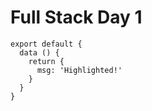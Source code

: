 # Full Stack Day 1

``` js{4}
export default {
  data () {
    return {
      msg: 'Highlighted!'
    }
  }
}
```